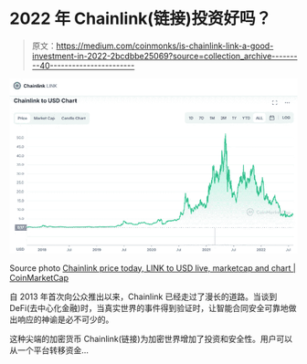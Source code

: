 # 2022 年 Chainlink(链接)投资好吗？

> 原文：<https://medium.com/coinmonks/is-chainlink-link-a-good-investment-in-2022-2bcdbbe25069?source=collection_archive---------40----------------------->

![](img/5463c5e9a0afcc901b58eaa29f02ca6d.png)

Source photo [Chainlink price today, LINK to USD live, marketcap and chart | CoinMarketCap](https://coinmarketcap.com/currencies/chainlink/)

自 2013 年首次向公众推出以来，Chainlink 已经走过了漫长的道路。当谈到 DeFi(去中心化金融)时，当真实世界的事件得到验证时，让智能合同安全可靠地做出响应的神谕是必不可少的。

这种尖端的加密货币 Chainlink(链接)为加密世界增加了投资和安全性。用户可以从一个平台转移资金…
